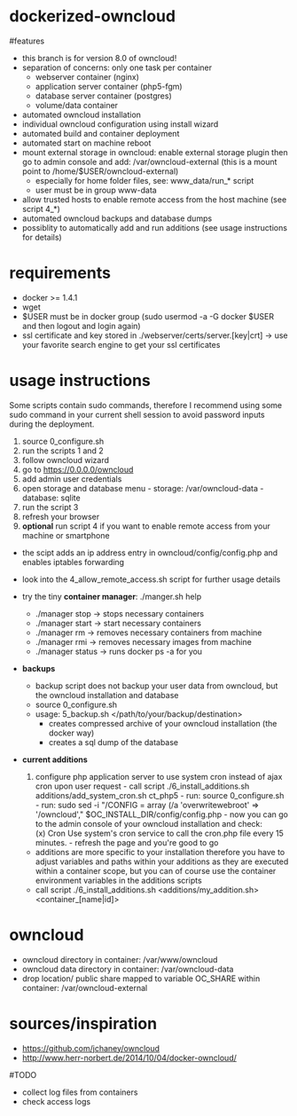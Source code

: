 dockerized-owncloud
===================

#features
- this branch is for version 8.0 of owncloud!
- separation of concerns: only one task per container
  - webserver container (nginx)
  - application server container (php5-fgm)
  - database server container (postgres)
  - volume/data container
- automated owncloud installation 
- individual owncloud configuration using install wizard
- automated build and container deployment
- automated start on machine reboot
- mount external storage in owncloud: enable external storage plugin then go to admin console and add: /var/owncloud-external (this is a mount point to /home/$USER/owncloud-external)
    - especially for home folder files, see: www_data/run_* script
    - user must be in group www-data
- allow trusted hosts to enable remote access from the host machine (see script 4_*)
- automated owncloud backups and database dumps
- possiblity to automatically add and run additions (see usage instructions for details)
 

# requirements
- docker >= 1.4.1
- wget
- $USER must be in docker group (sudo usermod -a -G docker $USER and then logout and login again)
- ssl certificate and key stored in ./webserver/certs/server.[key|crt] -> use your favorite search engine to get your ssl certificates


# usage instructions
Some scripts contain sudo commands, therefore I recommend using some sudo command in your current shell session to avoid password inputs during the deployment.

1. source 0_configure.sh
2. run the scripts 1 and 2 
3. follow owncloud wizard
  1. go to https://0.0.0.0/owncloud
  2. add admin user credentials
  3. open storage and database menu
    - storage: /var/owncloud-data
    - database: sqlite
4. run the script 3
5. refresh your browser 
6. **optional** run script 4 if you want to enable remote access from your machine or smartphone
  - the scipt adds an ip address entry in owncloud/config/config.php and enables iptables forwarding
  - look into the 4_allow_remote_access.sh script for further usage details
  
- try the tiny **container manager**: ./manger.sh help
  - ./manager stop      -> stops necessary containers
  - ./manager start     -> start necessary containers
  - ./manager rm        -> removes necessary containers from machine
  - ./manager rmi       -> removes necessary images from machine
  - ./manager status    -> runs docker ps -a for you

- **backups**
  - backup script does not backup your user data from owncloud, but the owncloud installation and database
  - source 0_configure.sh
  - usage: 5_backup.sh </path/to/your/backup/destination>
    - creates compressed archive of your owncloud installation (the docker way)
    - creates a sql dump of the database

- **current additions** 
    1) configure php application server to use system cron instead of ajax cron upon user request
      - call script ./6_install_additions.sh additions/add_system_cron.sh ct_php5
      - run: source 0_configure.sh
      - run: sudo sed -i "/CONFIG = array (/a 'overwritewebroot' => '/owncloud'," $OC_INSTALL_DIR/config/config.php
      - now you can go to the admin console of your owncloud installation and check:  
         (x) Cron
         Use system's cron service to call the cron.php file every 15 minutes. 
      - refresh the page and you're good to go

  - additions are more specific to your installation therefore you have to adjust variables and paths within your additions as they are executed within a container scope, but you can of course use the container environment variables in the additions scripts
  - call script ./6_install_additions.sh <additions/my_addition.sh> <container_[name|id]>
  


# owncloud
- owncloud directory in container: /var/www/owncloud
- owncloud data directory in container: /var/owncloud-data
- drop location/ public share mapped to variable OC_SHARE within container: /var/owncloud-external



# sources/inspiration
- https://github.com/jchaney/owncloud
- http://www.herr-norbert.de/2014/10/04/docker-owncloud/


#TODO
- collect log files from containers
- check access logs

